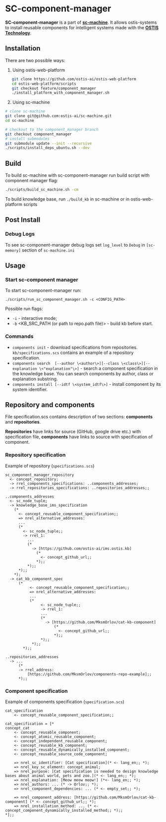 # SC-component-manager

**SC-component-manager** is a part of [**sc-machine**](https://github.com/ostis-ai/sc-machine).
It allows ostis-systems to install reusable components for intelligent systems made with the [**OSTIS Technology**](https://github.com/ostis-ai/ostis-project).

## Installation
There are two possible ways:

1. Using ostis-web-platform
```sh
   git clone https://github.com/ostis-ai/ostis-web-platform
   cd ostis-web-platform/scripts
   git checkout feature/component_manager
   ./install_platform_with_component_manager.sh
```

2. Using sc-machine

```sh
# clone sc-machine
git clone git@github.com:ostis-ai/sc-machine.git
cd sc-machine

# checkout to the component_manager branch
git checkout component_manager
# install submodules
git submodule update --init --recursive
./scripts/install_deps_ubuntu.sh --dev
```

## Build
To build sc-machine with sc-component-manager run build script with component manager flag:

```sh
./scripts/build_sc_machine.sh -cm
```

To build knowledge base, run ```./build_kb``` in sc-machine or in ostis-web-platform scripts

## Post Install

### Debug Logs
To see sc-component-manager debug logs set `log_level` to `Debug` in `[sc-memory]` section of `sc-machine.ini`

## Usage

### Start sc-component manager

To start sc-component-manager run:

``./scripts/run_sc_component_manager.sh -c <CONFIG_PATH>``

Possible run flags:
- `-i` - interactive mode;
- `-b` <KB_SRC_PATH (or path to repo.path file)> - build kb before start.

### Commands

- `components init` - download specifications from repositories. `kb/specifications.scs` contains an example of a repository specification.
- `components search  [--author \<author\>][--class \<class\>][--explanation \<"explanation"\>]` - search a component specification in the knowledge base. You can search components by author, class or explanation substring.
- `components install [--idtf \<system_idtf\>]` - install component by its system identifier.

## Repository and components

File specification.scs contains description of two sections: **components** and **repositories**.

**Repositories** have links for source (GitHub, google drive etc.) with specification file, **components** have links to source with specification of component.

### Repository specification

Example of repository (`specifications.scs`)

```scs
sc_component_manager_repository
  <- concept_repository;
  -> rrel_components_specifications: ..components_addresses;
  -> rrel_repositories_specifications: ..repositories_addresses;;

..components_addresses
  <- sc_node_tuple;
  -> knowledge_base_ims_specification
    (*
      <- concept_reusable_component_specification;;
      => nrel_alternative_addresses:
      ...
      (*
        <- sc_node_tuple;;
        -> rrel_1:
          ... 
          (*
            -> [https://github.com/ostis-ai/ims.ostis.kb]
              (*
                <- concept_github_url;;
              *);;
          *);;
      *);;
    *);
  -> cat_kb_component_spec
      (*
           <- concept_reusable_component_specification;;
           => nrel_alternative_addresses:
           ...
           (*
                <- sc_node_tuple;;
                -> rrel_1:
                ...
                (*
                  -> [https://github.com/MksmOrlov/cat-kb-component]
                      (*
                        <- concept_github_url;;
                      *);;
                *);;
            *);;
        *);;

..repositories_addresses
  -> ... 
      (*
      -> rrel_address:
          [https://github.com/MksmOrlov/components-repo-example];;
      *);;
```

### Component specification

Example of components specification (`specification.scs`)

```scs
cat_specification
    <- concept_reusable_component_specification;;

cat_specification = [*
concept_cat
    <- concept_reusable_component;
    <- concept_atomic_reusable_component;
    <- concept_independent_reusable_component;
    <- concept_reusable_kb_component;
    <- concept_reusable_dynamically_installed_component;
    <- concept_reusable_source_code_component;

    => nrel_sc_identifier: [Cat specification](* <- lang_en;; *);
    => nrel_key_sc_element: concept_animal;
    => nrel_purpose: [Cat specification is needed to design knowledge bases about animal world, pets and zoo.](* <- lang_en;; *);
    => nrel_explanation: [Meow meow meow!] (*<- lang_en;; *);
    => nrel_authors: ... (* -> Orlov;; *);
    => nrel_component_dependencies: ... (* <- empty_set;; *);

    => nrel_component_address: [https://github.com/MksmOrlov/cat-kb-component] (* <- concept_github_url;; *);
    => nrel_installation_method: ... (* <- concept_component_dynamically_installed_method;; *);;
*];;
```
